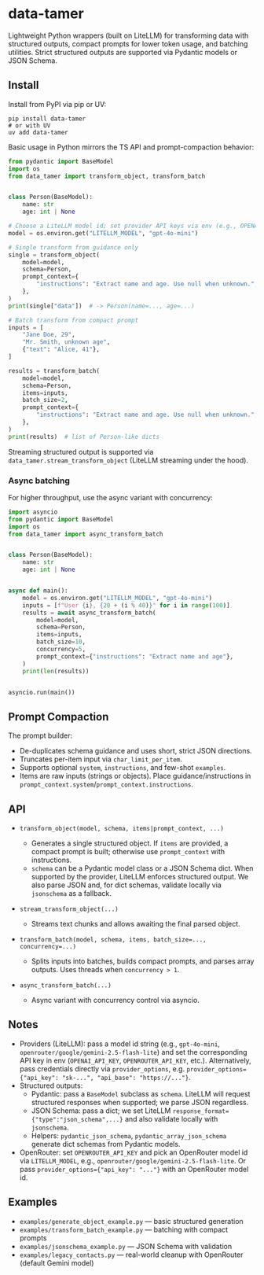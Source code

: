 # data-tamer

Lightweight Python wrappers (built on LiteLLM) for transforming data with structured outputs, compact prompts for lower token usage, and batching utilities. Strict structured outputs are supported via Pydantic models or JSON Schema.

## Install

Install from PyPI via pip or UV:

```
pip install data-tamer
# or with UV
uv add data-tamer
```

Basic usage in Python mirrors the TS API and prompt-compaction behavior:

```python
from pydantic import BaseModel
import os
from data_tamer import transform_object, transform_batch


class Person(BaseModel):
    name: str
    age: int | None

# Choose a LiteLLM model id; set provider API keys via env (e.g., OPENAI_API_KEY, OPENROUTER_API_KEY)
model = os.environ.get("LITELLM_MODEL", "gpt-4o-mini")

# Single transform from guidance only
single = transform_object(
    model=model,
    schema=Person,
    prompt_context={
        "instructions": "Extract name and age. Use null when unknown.",
    },
)
print(single["data"])  # -> Person(name=..., age=...)

# Batch transform from compact prompt
inputs = [
    "Jane Doe, 29",
    "Mr. Smith, unknown age",
    {"text": "Alice, 41"},
]

results = transform_batch(
    model=model,
    schema=Person,
    items=inputs,
    batch_size=2,
    prompt_context={
        "instructions": "Extract name and age. Use null when unknown.",
    },
)
print(results)  # list of Person-like dicts
```

Streaming structured output is supported via `data_tamer.stream_transform_object` (LiteLLM streaming under the hood).

### Async batching

For higher throughput, use the async variant with concurrency:

```python
import asyncio
from pydantic import BaseModel
import os
from data_tamer import async_transform_batch


class Person(BaseModel):
    name: str
    age: int | None


async def main():
    model = os.environ.get("LITELLM_MODEL", "gpt-4o-mini")
    inputs = [f"User {i}, {20 + (i % 40)}" for i in range(100)]
    results = await async_transform_batch(
        model=model,
        schema=Person,
        items=inputs,
        batch_size=10,
        concurrency=5,
        prompt_context={"instructions": "Extract name and age"},
    )
    print(len(results))


asyncio.run(main())
```

## Prompt Compaction

The prompt builder:

- De-duplicates schema guidance and uses short, strict JSON directions.
- Truncates per-item input via `char_limit_per_item`.
- Supports optional `system`, `instructions`, and few-shot `examples`.
- Items are raw inputs (strings or objects). Place guidance/instructions in `prompt_context.system`/`prompt_context.instructions`.

## API

- `transform_object(model, schema, items|prompt_context, ...)`
  - Generates a single structured object. If `items` are provided, a compact prompt is built; otherwise use `prompt_context` with instructions.
  - `schema` can be a Pydantic model class or a JSON Schema dict. When supported by the provider, LiteLLM enforces structured output. We also parse JSON and, for dict schemas, validate locally via `jsonschema` as a fallback.

- `stream_transform_object(...)`
  - Streams text chunks and allows awaiting the final parsed object.

- `transform_batch(model, schema, items, batch_size=..., concurrency=...)`
  - Splits inputs into batches, builds compact prompts, and parses array outputs. Uses threads when `concurrency > 1`.

- `async_transform_batch(...)`
  - Async variant with concurrency control via asyncio.

## Notes

- Providers (LiteLLM): pass a model id string (e.g., `gpt-4o-mini`, `openrouter/google/gemini-2.5-flash-lite`) and set the corresponding API key in env (`OPENAI_API_KEY`, `OPENROUTER_API_KEY`, etc.). Alternatively, pass credentials directly via `provider_options`, e.g. `provider_options={"api_key": "sk-...", "api_base": "https://..."}`.
- Structured outputs:
  - Pydantic: pass a `BaseModel` subclass as `schema`. LiteLLM will request structured responses when supported; we parse JSON regardless.
  - JSON Schema: pass a dict; we set LiteLLM `response_format={"type":"json_schema",...}` and also validate locally with `jsonschema`.
  - Helpers: `pydantic_json_schema`, `pydantic_array_json_schema` generate dict schemas from Pydantic models.
- OpenRouter: set `OPENROUTER_API_KEY` and pick an OpenRouter model id via `LITELLM_MODEL`, e.g., `openrouter/google/gemini-2.5-flash-lite`. Or pass `provider_options={"api_key": "..."}` with an OpenRouter model id.

## Examples

- `examples/generate_object_example.py` — basic structured generation
- `examples/transform_batch_example.py` — batching with compact prompts
- `examples/jsonschema_example.py` — JSON Schema with validation
- `examples/legacy_contacts.py` — real-world cleanup with OpenRouter (default Gemini model)
